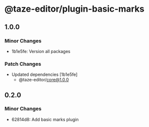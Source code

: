 # @taze-editor/plugin-basic-marks

## 1.0.0

### Minor Changes

- 1b1e5fe: Version all packages

### Patch Changes

- Updated dependencies [1b1e5fe]
  - @taze-editor/core@1.0.0

## 0.2.0

### Minor Changes

- 62814d8: Add basic marks plugin
